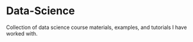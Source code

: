# Data-Science
Collection of data science course materials, examples, and tutorials I have worked with.
